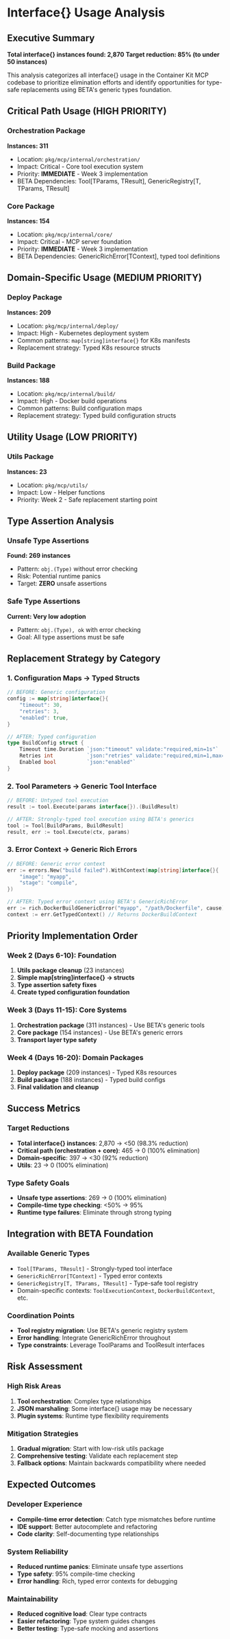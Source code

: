 # Interface{} Usage Analysis

## Executive Summary
**Total interface{} instances found: 2,870**
**Target reduction: 85% (to under 50 instances)**

This analysis categorizes all interface{} usage in the Container Kit MCP codebase to prioritize elimination efforts and identify opportunities for type-safe replacements using BETA's generic types foundation.

## Critical Path Usage (HIGH PRIORITY)

### Orchestration Package
**Instances: 311**
- Location: `pkg/mcp/internal/orchestration/`
- Impact: Critical - Core tool execution system
- Priority: **IMMEDIATE** - Week 3 implementation
- BETA Dependencies: Tool[TParams, TResult], GenericRegistry[T, TParams, TResult]

### Core Package
**Instances: 154**
- Location: `pkg/mcp/internal/core/`
- Impact: Critical - MCP server foundation
- Priority: **IMMEDIATE** - Week 3 implementation
- BETA Dependencies: GenericRichError[TContext], typed tool definitions

## Domain-Specific Usage (MEDIUM PRIORITY)

### Deploy Package
**Instances: 209**
- Location: `pkg/mcp/internal/deploy/`
- Impact: High - Kubernetes deployment system
- Common patterns: `map[string]interface{}` for K8s manifests
- Replacement strategy: Typed K8s resource structs

### Build Package
**Instances: 188**
- Location: `pkg/mcp/internal/build/`
- Impact: High - Docker build operations
- Common patterns: Build configuration maps
- Replacement strategy: Typed build configuration structs

## Utility Usage (LOW PRIORITY)

### Utils Package
**Instances: 23**
- Location: `pkg/mcp/utils/`
- Impact: Low - Helper functions
- Priority: Week 2 - Safe replacement starting point

## Type Assertion Analysis

### Unsafe Type Assertions
**Found: 269 instances**
- Pattern: `obj.(Type)` without error checking
- Risk: Potential runtime panics
- Target: **ZERO** unsafe assertions

### Safe Type Assertions
**Current: Very low adoption**
- Pattern: `obj.(Type), ok` with error checking
- Goal: All type assertions must be safe

## Replacement Strategy by Category

### 1. Configuration Maps → Typed Structs
```go
// BEFORE: Generic configuration
config := map[string]interface{}{
    "timeout": 30,
    "retries": 3,
    "enabled": true,
}

// AFTER: Typed configuration
type BuildConfig struct {
    Timeout time.Duration `json:"timeout" validate:"required,min=1s"`
    Retries int           `json:"retries" validate:"required,min=1,max=10"`
    Enabled bool          `json:"enabled"`
}
```

### 2. Tool Parameters → Generic Tool Interface
```go
// BEFORE: Untyped tool execution
result := tool.Execute(params interface{}).(BuildResult)

// AFTER: Strongly-typed tool execution using BETA's generics
tool := Tool[BuildParams, BuildResult]
result, err := tool.Execute(ctx, params)
```

### 3. Error Context → Generic Rich Errors
```go
// BEFORE: Generic error context
err := errors.New("build failed").WithContext(map[string]interface{}{
    "image": "myapp",
    "stage": "compile",
})

// AFTER: Typed error context using BETA's GenericRichError
err := rich.DockerBuildGenericError("myapp", "/path/Dockerfile", cause)
context := err.GetTypedContext() // Returns DockerBuildContext
```

## Priority Implementation Order

### Week 2 (Days 6-10): Foundation
1. **Utils package cleanup** (23 instances)
2. **Simple map[string]interface{} → structs**
3. **Type assertion safety fixes**
4. **Create typed configuration foundation**

### Week 3 (Days 11-15): Core Systems
1. **Orchestration package** (311 instances) - Use BETA's generic tools
2. **Core package** (154 instances) - Use BETA's generic errors
3. **Transport layer type safety**

### Week 4 (Days 16-20): Domain Packages
1. **Deploy package** (209 instances) - Typed K8s resources
2. **Build package** (188 instances) - Typed build configs
3. **Final validation and cleanup**

## Success Metrics

### Target Reductions
- **Total interface{} instances**: 2,870 → <50 (98.3% reduction)
- **Critical path (orchestration + core)**: 465 → 0 (100% elimination)
- **Domain-specific**: 397 → <30 (92% reduction)
- **Utils**: 23 → 0 (100% elimination)

### Type Safety Goals
- **Unsafe type assertions**: 269 → 0 (100% elimination)
- **Compile-time type checking**: <50% → 95%
- **Runtime type failures**: Eliminate through strong typing

## Integration with BETA Foundation

### Available Generic Types
- `Tool[TParams, TResult]` - Strongly-typed tool interface
- `GenericRichError[TContext]` - Typed error contexts
- `GenericRegistry[T, TParams, TResult]` - Type-safe tool registry
- Domain-specific contexts: `ToolExecutionContext`, `DockerBuildContext`, etc.

### Coordination Points
- **Tool registry migration**: Use BETA's generic registry system
- **Error handling**: Integrate GenericRichError throughout
- **Type constraints**: Leverage ToolParams and ToolResult interfaces

## Risk Assessment

### High Risk Areas
1. **Tool orchestration**: Complex type relationships
2. **JSON marshaling**: Some interface{} usage may be necessary
3. **Plugin systems**: Runtime type flexibility requirements

### Mitigation Strategies
1. **Gradual migration**: Start with low-risk utils package
2. **Comprehensive testing**: Validate each replacement step
3. **Fallback options**: Maintain backwards compatibility where needed

## Expected Outcomes

### Developer Experience
- **Compile-time error detection**: Catch type mismatches before runtime
- **IDE support**: Better autocomplete and refactoring
- **Code clarity**: Self-documenting type relationships

### System Reliability
- **Reduced runtime panics**: Eliminate unsafe type assertions
- **Type safety**: 95% compile-time checking
- **Error handling**: Rich, typed error contexts for debugging

### Maintainability
- **Reduced cognitive load**: Clear type contracts
- **Easier refactoring**: Type system guides changes
- **Better testing**: Type-safe mocking and assertions
